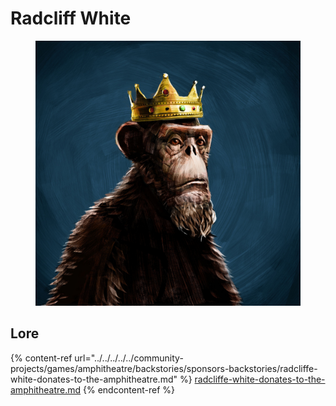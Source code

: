 # Radcliff White

<figure><img src="../../../../../../../.gitbook/assets/Radcliff_White.jpg" alt=""><figcaption></figcaption></figure>

## Lore

{% content-ref url="../../../../../community-projects/games/amphitheatre/backstories/sponsors-backstories/radcliffe-white-donates-to-the-amphitheatre.md" %}
[radcliffe-white-donates-to-the-amphitheatre.md](../../../../../community-projects/games/amphitheatre/backstories/sponsors-backstories/radcliffe-white-donates-to-the-amphitheatre.md)
{% endcontent-ref %}
